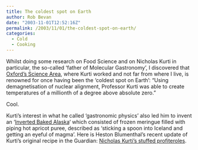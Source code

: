 ```yaml
---
title: The coldest spot on Earth
author: Rob Bevan
date: "2003-11-01T12:52:16Z"
permalink: /2003/11/01/the-coldest-spot-on-earth/
categories:
  - Cold
  - Cooking
---
```

Whilst doing some research on Food Science and on Nicholas Kurti in particular, the so-called &#8216;father of Molecular Gastronomy&#8217;, I discovered that [Oxford&#8217;s Science Area][1], where Kurti worked and not far from where I live, is renowned for once having been the &#8216;coldest spot on Earth&#8217;: &#8220;Using demagnetisation of nuclear alignment, Professor Kurti was able to create temperatures of a millionth of a degree above absolute zero.&#8221;

Cool.

Kurti&#8217;s interest in what he called &#8216;gastronomic physics&#8217; also led him to invent an &#8216;[Inverted Baked Alaska][2]&#8216; which consisted of frozen meringue filled with piping hot apricot puree, described as &#8216;sticking a spoon into Iceland and getting an eyeful of magma&#8217;. Here is Heston Blumenthal&#8217;s recent update of Kurti&#8217;s original recipe in the Guardian: [Nicholas Kurti&#8217;s stuffed profiteroles][3].

 [1]: http://www.admin.ox.ac.uk/po/020425b.shtml
 [2]: http://www.ansible.demon.co.uk/writing/platens2.html#bakedalaska
 [3]: http://shopping.guardian.co.uk/electrical/story/0,1587,1067129,00.html
